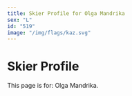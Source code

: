 ```yaml
---
title: Skier Profile for Olga Mandrika
sex: "L"
id: "519"
image: "/img/flags/kaz.svg" 
---
```


# Skier Profile

This page is for: Olga Mandrika.
    